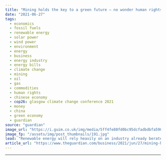 ```yaml
---
title: "Mining holds the key to a green future – no wonder human rights activists are worried"
date: "2021-06-27"
tags: 
  - economics
  - fossil fuels
  - renewable energy
  - solar power
  - wind power
  - environment
  - energy
  - business
  - energy industry
  - energy bills
  - climate change
  - mining
  - oil
  - gas
  - commodities
  - human rights
  - chinese economy
  - cop26: glasgow climate change conference 2021
  - money
  - china
  - green economy
  - guardian
source: "guardian"
image_url: "https://i.guim.co.uk/img/media/5ff4fe80fd0bc95dcfadbdbfa5964b106eaa83b2/0_173_5200_3120/master/5200.jpg?width=460&quality=85&auto=format&fit=max&s=7d1f7049c0d225dc0acd2dc035202923"
image_fp: "/assets/img/post_thumbnails/191.jpg"
lead: "Renewable energy will rely heavily on an industry already berated for human rights violationsInterest in Dogger Bank was once restricted to insomniac enthusiasts for the BBC’s Shipping Forecast. Not any more. Today, the shallow sandbank, located 120 ..."
article_url: "https://www.theguardian.com/business/2021/jun/27/mining-holds-the-key-to-a-green-future-no-wonder-human-rights-activists-are-worried"
---
```


---
